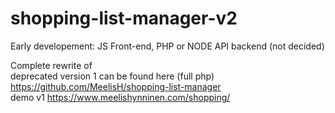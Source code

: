 # shopping-list-manager-v2

Early developement: JS Front-end, PHP or NODE API backend (not decided)

Complete rewrite of<br>
deprecated version 1 can be found here (full php) https://github.com/MeelisH/shopping-list-manager<br>
demo v1 https://www.meelishynninen.com/shopping/
